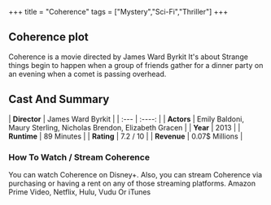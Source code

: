 +++
title = "Coherence"
tags = ["Mystery","Sci-Fi","Thriller"]
+++
## Coherence plot
Coherence is a movie directed by James Ward Byrkit It's about Strange things begin to happen when a group of friends gather for a dinner party on an evening when a comet is passing overhead.
## Cast And Summary
| **Director**      | James Ward Byrkit |
    | :---        |    :----:   |
    |  **Actors** | Emily Baldoni, Maury Sterling, Nicholas Brendon, Elizabeth Gracen |
    | **Year**   | 2013    |
    |  **Runtime** | 89 Minutes |
    |  **Rating** | 7.2 / 10 | 
    |  **Revenue** | 0.07$ Millions |
### How To Watch / Stream Coherence
You can watch Coherence on Disney+.
Also, you can stream Coherence via purchasing or having a rent on any of those streaming platforms.
Amazon Prime Video, Netflix, Hulu, Vudu Or iTunes